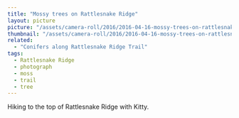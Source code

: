 ```yaml
---
title: "Mossy trees on Rattlesnake Ridge"
layout: picture
picture: "/assets/camera-roll/2016/2016-04-16-mossy-trees-on-rattlesnake-ridge/20160416_161704196_iOS.jpg"
thumbnail: "/assets/camera-roll/2016/2016-04-16-mossy-trees-on-rattlesnake-ridge/20160416_161704196_iOS-thumbnail.jpg"
related:
  - "Conifers along Rattlesnake Ridge Trail"
tags:
  - Rattlesnake Ridge
  - photograph
  - moss
  - trail
  - tree
---
```

Hiking to the top of Rattlesnake Ridge with Kitty.